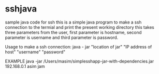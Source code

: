 # sshjava
sample java code for ssh
this is a simple java program to make a ssh connection to the termial and print the present working directory
this takes three parameters from the user, 
first parameter is hostname, second parameter is username and third parameter is password.

Usage to make a ssh connection:
java - jar "location of jar" "IP address of host" "username" "password"

EXAMPLE
java -jar /Users/masim/simplesshapp-jar-with-dependencies.jar 192.168.0.1 asim jam
